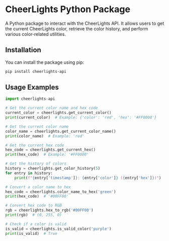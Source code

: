 # CheerLights Python Package

A Python package to interact with the CheerLights API. It allows users to get the current CheerLights color, retrieve the color history, and perform various color-related utilities.

## Installation

You can install the package using pip:

```bash
pip install cheerlights-api
```

## Usage Examples

```python
import cheerlights-api

# Get the current color name and hex code
current_color = cheerlights.get_current_color()
print(current_color)  # Example: {'color': 'red', 'hex': '#FF0000'}

# Get the current color name
color_name = cheerlights.get_current_color_name()
print(color_name)  # Example: 'red'

# Get the current hex code
hex_code = cheerlights.get_current_hex()
print(hex_code)  # Example: '#FF0000'

# Get the history of colors
history = cheerlights.get_color_history(5)
for entry in history:
    print(f"{entry['timestamp']}: {entry['color']} ({entry['hex']})")

# Convert a color name to hex
hex_code = cheerlights.color_name_to_hex('green')
print(hex_code)  # '#00FF00'

# Convert hex code to RGB
rgb = cheerlights.hex_to_rgb('#00FF00')
print(rgb)  # (0, 255, 0)

# Check if a color is valid
is_valid = cheerlights.is_valid_color('purple')
print(is_valid)  # True
```
